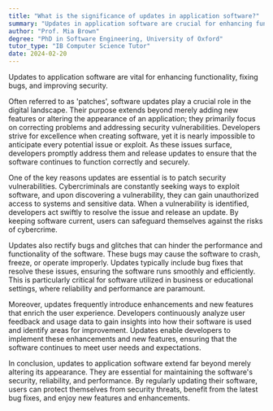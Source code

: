 ```yaml
---
title: "What is the significance of updates in application software?"
summary: "Updates in application software are crucial for enhancing functionality, fixing bugs, and improving security."
author: "Prof. Mia Brown"
degree: "PhD in Software Engineering, University of Oxford"
tutor_type: "IB Computer Science Tutor"
date: 2024-02-20
---
```


Updates to application software are vital for enhancing functionality, fixing bugs, and improving security.

Often referred to as 'patches', software updates play a crucial role in the digital landscape. Their purpose extends beyond merely adding new features or altering the appearance of an application; they primarily focus on correcting problems and addressing security vulnerabilities. Developers strive for excellence when creating software, yet it is nearly impossible to anticipate every potential issue or exploit. As these issues surface, developers promptly address them and release updates to ensure that the software continues to function correctly and securely.

One of the key reasons updates are essential is to patch security vulnerabilities. Cybercriminals are constantly seeking ways to exploit software, and upon discovering a vulnerability, they can gain unauthorized access to systems and sensitive data. When a vulnerability is identified, developers act swiftly to resolve the issue and release an update. By keeping software current, users can safeguard themselves against the risks of cybercrime.

Updates also rectify bugs and glitches that can hinder the performance and functionality of the software. These bugs may cause the software to crash, freeze, or operate improperly. Updates typically include bug fixes that resolve these issues, ensuring the software runs smoothly and efficiently. This is particularly critical for software utilized in business or educational settings, where reliability and performance are paramount.

Moreover, updates frequently introduce enhancements and new features that enrich the user experience. Developers continuously analyze user feedback and usage data to gain insights into how their software is used and identify areas for improvement. Updates enable developers to implement these enhancements and new features, ensuring that the software continues to meet user needs and expectations.

In conclusion, updates to application software extend far beyond merely altering its appearance. They are essential for maintaining the software's security, reliability, and performance. By regularly updating their software, users can protect themselves from security threats, benefit from the latest bug fixes, and enjoy new features and enhancements.
    